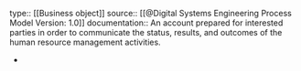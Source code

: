 type:: [[Business object]]
source:: [[@Digital Systems Engineering Process Model Version: 1.0]]
documentation:: An account prepared for interested parties in order to communicate the status, results, and outcomes of the human resource management activities.

-